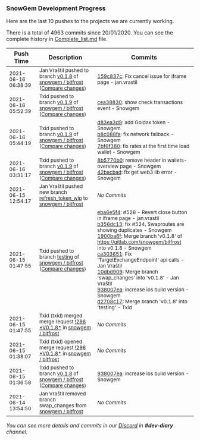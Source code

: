 
### SnowGem Development Progress

Here are the last 10 pushes to the projects we are currently working.

There is a total of 4963 commits since 20/01/2020. You can see the complete history in
 [Complete_list.md](Complete_list.md) file.

| Push Time | Description | Commits |
| --- | --- | --- |
| <sub>2021-06-16 06:38:39</sub> | <sub>Jan Vraštil pushed to branch [v0\.1\.8](https://gitlab.com/snowgem/bitfrost/commits/v0.1.8) of [snowgem / bitfrost](https://gitlab.com/snowgem/bitfrost) ([Compare changes](https://gitlab.com/snowgem/bitfrost/compare/938007ea81456498b7749a518a43207d1f334d23...159c837c3bf1d7ecc8cc59f6395329716a50d2cc))</sub> | <sub>[159c837c](https://gitlab.com/snowgem/bitfrost/-/commit/159c837c3bf1d7ecc8cc59f6395329716a50d2cc): Fix cancel issue for iframe page - jan.vrastil</sub> |
| <sub>2021-06-16 05:52:39</sub> | <sub>Txid pushed to branch [v0\.1\.9](https://gitlab.com/snowgem/bitfrost/commits/v0.1.9) of [snowgem / bitfrost](https://gitlab.com/snowgem/bitfrost) ([Compare changes](https://gitlab.com/snowgem/bitfrost/compare/7bf6f3800f16115fd502916d7895ce42328b5ca7...cea388305b78ed56ca63540163b5c250acd00571))</sub> | <sub>[cea38830](https://gitlab.com/snowgem/bitfrost/-/commit/cea388305b78ed56ca63540163b5c250acd00571): show check transactions event - Snowgem</sub> |
| <sub>2021-06-16 05:44:19</sub> | <sub>Txid pushed to branch [v0\.1\.9](https://gitlab.com/snowgem/bitfrost/commits/v0.1.9) of [snowgem / bitfrost](https://gitlab.com/snowgem/bitfrost) ([Compare changes](https://gitlab.com/snowgem/bitfrost/compare/42bacbad1fee80e870c0a42f3cb1917f3dee9b10...7bf6f3800f16115fd502916d7895ce42328b5ca7))</sub> | <sub>[d83ea3d9](https://gitlab.com/snowgem/bitfrost/-/commit/d83ea3d9c0ad2a8328d2182c6042df88a0d4e765): add Goldax token - Snowgem<br>[b8c088fa](https://gitlab.com/snowgem/bitfrost/-/commit/b8c088fa1162469f3411307a5c2595c248b3c9df): fix network fallback - Snowgem<br>[7bf6f380](https://gitlab.com/snowgem/bitfrost/-/commit/7bf6f3800f16115fd502916d7895ce42328b5ca7): fix rates at the first time load wallet - Snowgem</sub> |
| <sub>2021-06-16 03:31:17</sub> | <sub>Txid pushed to branch [v0\.1\.9](https://gitlab.com/snowgem/bitfrost/commits/v0.1.9) of [snowgem / bitfrost](https://gitlab.com/snowgem/bitfrost) ([Compare changes](https://gitlab.com/snowgem/bitfrost/compare/7475d0e778c5e3d2a3689b767b813f426dbfd95b...42bacbad1fee80e870c0a42f3cb1917f3dee9b10))</sub> | <sub>[8b5770b0](https://gitlab.com/snowgem/bitfrost/-/commit/8b5770b0e2790b0f5b165f10dd72d888b9fe8610): remove header in wallets-overview page - Snowgem<br>[42bacbad](https://gitlab.com/snowgem/bitfrost/-/commit/42bacbad1fee80e870c0a42f3cb1917f3dee9b10): fix get web3 lib error - Snowgem</sub> |
| <sub>2021-06-15 12:54:17</sub> | <sub>Jan Vraštil pushed new branch [refresh\_token\_wip](https://gitlab.com/snowgem/bitfrost/commits/refresh_token_wip) to [snowgem / bitfrost](https://gitlab.com/snowgem/bitfrost)</sub> | <sub>_No Commits_</sub> |
| <sub>2021-06-15 01:47:55</sub> | <sub>Txid pushed to branch [testing](https://gitlab.com/snowgem/bitfrost/commits/testing) of [snowgem / bitfrost](https://gitlab.com/snowgem/bitfrost) ([Compare changes](https://gitlab.com/snowgem/bitfrost/compare/fe663b64553dca9ddc00d428fe61a3b6597d7a6e...d2708c17f1d6128898f02674bced77304f503cfa))</sub> | <sub>[eba6e5f4](https://gitlab.com/snowgem/bitfrost/-/commit/eba6e5f4f573555ffaedd0449ad4723078078156): #526 - Revert close button in iframe page - jan.vrastil<br>[b356dc13](https://gitlab.com/snowgem/bitfrost/-/commit/b356dc13c4336675473c4f6151a167e101e201a8): fix #524, Swaproutes are showing duplicates - Snowgem<br>[1900ba8f](https://gitlab.com/snowgem/bitfrost/-/commit/1900ba8ff1cc354069c01a2b23c75afe86ac4952): Merge branch 'v0.1.8' of https://gitlab.com/snowgem/bitfrost into v0.1.8 - Snowgem<br>[ca303651](https://gitlab.com/snowgem/bitfrost/-/commit/ca30365108c4073a48ec1cbc1346d9e2d375971d): Fix 'TargetExchangeEndpoint' api calls - Jan Vraštil<br>[10dbd909](https://gitlab.com/snowgem/bitfrost/-/commit/10dbd909e07095ec5681bdea9b7c2cbc7e890521): Merge branch 'swap_changes' into 'v0.1.8' - Jan Vraštil<br>[938007ea](https://gitlab.com/snowgem/bitfrost/-/commit/938007ea81456498b7749a518a43207d1f334d23): increase ios build version - Snowgem<br>[d2708c17](https://gitlab.com/snowgem/bitfrost/-/commit/d2708c17f1d6128898f02674bced77304f503cfa): Merge branch 'v0.1.8' into 'testing' - Txid</sub> |
| <sub>2021-06-15 01:47:55</sub> | <sub>Txid (txid) merged merge request [\!296 \*V0\.1\.8\*](https://gitlab.com/snowgem/bitfrost/-/merge_requests/296) in [snowgem / bitfrost](https://gitlab.com/snowgem/bitfrost)</sub> | <sub>_No Commits_</sub> |
| <sub>2021-06-15 01:38:07</sub> | <sub>Txid (txid) opened merge request [\!296 \*V0\.1\.8\*](https://gitlab.com/snowgem/bitfrost/-/merge_requests/296) in [snowgem / bitfrost](https://gitlab.com/snowgem/bitfrost)</sub> | <sub>_No Commits_</sub> |
| <sub>2021-06-15 01:36:58</sub> | <sub>Txid pushed to branch [v0\.1\.8](https://gitlab.com/snowgem/bitfrost/commits/v0.1.8) of [snowgem / bitfrost](https://gitlab.com/snowgem/bitfrost) ([Compare changes](https://gitlab.com/snowgem/bitfrost/compare/10dbd909e07095ec5681bdea9b7c2cbc7e890521...938007ea81456498b7749a518a43207d1f334d23))</sub> | <sub>[938007ea](https://gitlab.com/snowgem/bitfrost/-/commit/938007ea81456498b7749a518a43207d1f334d23): increase ios build version - Snowgem</sub> |
| <sub>2021-06-14 13:54:50</sub> | <sub>Jan Vraštil removed branch swap_changes from [snowgem / bitfrost](https://gitlab.com/snowgem/bitfrost)</sub> | <sub>_No Commits_</sub> |

_You can see more details and commits in our [Discord](https://discord.gg/zumGnbg) in **#dev-diary** channel._
